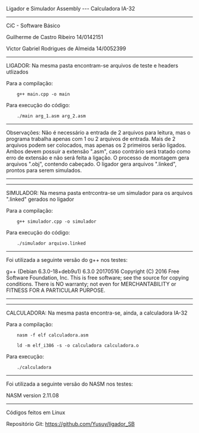 Ligador e Simulador Assembly --- Calculadora IA-32
************************************************************************************************
CiC - Software Básico

Guilherme de Castro Ribeiro 14/0142151

Victor Gabriel Rodrigues de Almeida 14/0052399
************************************************************************************************

LIGADOR: Na mesma pasta encontram-se arquivos de teste e headers utlizados

Para a compilação:

        g++ main.cpp -o main

Para execução do código:

        ./main arg_1.asm arg_2.asm
_________________________________________________________________________________________________
Observações: Não é necessário a entrada de 2 arquivos para leitura, mas o programa trabalha apenas com 1 ou 2 arquivos de entrada. Mais de 2 arquivos podem ser colocados, mas apenas os 2 primeiros serão ligados.
Ambos devem possuir a extensão ".asm", caso contrário será tratado como erro de extensão e não será feita a ligação.
O processo de montagem gera arquivos ".obj", contendo cabeçado. O ligador gera arquivos ".linked", prontos para serem simulados.
_________________________________________________________________________________________________
_________________________________________________________________________________________________
SIMULADOR: Na mesma pasta entrcontra-se um simulador para os arquivos ".linked" gerados no ligador

Para a compilação:

        g++ simulador.cpp -o simulador

Para execução do código:

        ./simulador arquivo.linked


_________________________________________________________________________________________________
Foi utilizada a seguinte versão do g++ nos testes:

g++ (Debian 6.3.0-18+deb9u1) 6.3.0 20170516
Copyright (C) 2016 Free Software Foundation, Inc.
This is free software; see the source for copying conditions.  There is NO
warranty; not even for MERCHANTABILITY or FITNESS FOR A PARTICULAR PURPOSE.
_________________________________________________________________________________________________
_________________________________________________________________________________________________

CALCULADORA: Na mesma pasta encontra-se, ainda, a calculadora IA-32

Para a compilação:

        nasm -f elf calculadora.asm

        ld -m elf_i386 -s -o calculadora calculadora.o

Para execução:

        ./calculadora
_________________________________________________________________________________________________
Foi utilizada a seguinte versão do NASM nos testes:

NASM version 2.11.08

_________________________________________________________________________________________________
Códigos feitos em Linux

Repositório Git: https://github.com/Yusuy/ligador_SB

